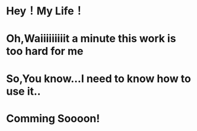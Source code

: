 # Hey！My Life！
# Oh,Waiiiiiiiiit a minute this work is too hard for me
# So,You know...I need to know how to use it..
# Comming Soooon!

